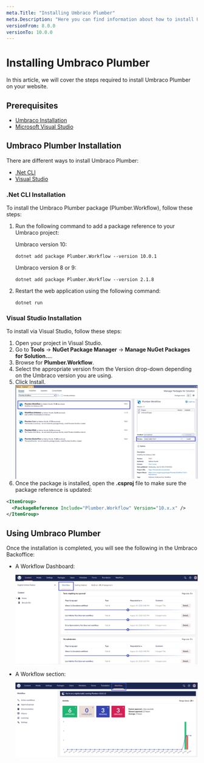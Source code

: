 ```yaml
---
meta.Title: "Installing Umbraco Plumber"
meta.Description: "Here you can find information about how to install Umbraco Plumber"
versionFrom: 8.0.0
versionTo: 10.0.0
---
```


# Installing Umbraco Plumber

In this article, we will cover the steps required to install Umbraco Plumber on your website.

## Prerequisites

- [Umbraco Installation](../../../Fundamentals/Setup/Install/index.md)
- [Microsoft Visual Studio](https://visualstudio.microsoft.com/)

## Umbraco Plumber Installation

There are different ways to install Umbraco Plumber:

- [.Net CLI](#net-cli-installation)
- [Visual Studio](#visual-studio-installation)

### .Net CLI Installation

To install the Umbraco Plumber package (Plumber.Workflow), follow these steps:

1. Run the following command to add a package reference to your Umbraco project:

    Umbraco version 10:

    ```cli
    dotnet add package Plumber.Workflow --version 10.0.1
    ```

    Umbraco version 8 or 9:

    ```cli
    dotnet add package Plumber.Workflow --version 2.1.8
    ```

2. Restart the web application using the following command:

    ```cli
    dotnet run
    ```

### Visual Studio Installation

To install via Visual Studio, follow these steps:

1. Open your project in Visual Studio.
2. Go to **Tools** -> **NuGet Package Manager** -> **Manage NuGet Packages for Solution...**.
3. Browse for **Plumber.Workflow**.
4. Select the appropriate version from the Version drop-down depending on the Umbraco version you are using.
5. Click Install.
   ![VS Installation](images/VS_Installation.png)
6. Once the package is installed, open the **.csproj** file to make sure the package reference is updated:

  ```xml
  <ItemGroup>
    <PackageReference Include="Plumber.Workflow" Version="10.x.x" />
  </ItemGroup>
  ```

## Using Umbraco Plumber

Once the installation is completed, you will see the following in the Umbraco Backoffice:

- A Workflow Dashboard:

    ![Workflow dashboard](images/Workflow_dashboard.png)

- A Workflow section:

    ![Workflow section](images/Workflow_section.png)
